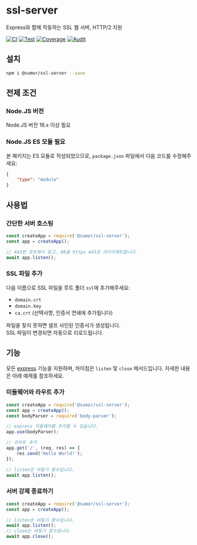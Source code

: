 # ssl-server
Express와 함께 작동하는 SSL 웹 서버, HTTP/2 지원

[![CI](https://github.com/sumor-cloud/ssl-server/actions/workflows/ci.yml/badge.svg)](https://github.com/sumor-cloud/ssl-server/actions/workflows/ci.yml)
[![Test](https://github.com/sumor-cloud/ssl-server/actions/workflows/ut.yml/badge.svg)](https://github.com/sumor-cloud/ssl-server/actions/workflows/ut.yml)
[![Coverage](https://github.com/sumor-cloud/ssl-server/actions/workflows/coverage.yml/badge.svg)](https://github.com/sumor-cloud/ssl-server/actions/workflows/coverage.yml)
[![Audit](https://github.com/sumor-cloud/ssl-server/actions/workflows/audit.yml/badge.svg)](https://github.com/sumor-cloud/ssl-server/actions/workflows/audit.yml)

## 설치
```bash
npm i @sumor/ssl-server --save
```

## 전제 조건

### Node.JS 버전
Node.JS 버전 16.x 이상 필요

### Node.JS ES 모듈 필요
본 패키지는 ES 모듈로 작성되었으므로,
```package.json``` 파일에서 다음 코드를 수정해주세요:
```json
{
    "type": "module"
}
```

## 사용법

### 간단한 서버 호스팅

```javascript
const createApp = require('@sumor/ssl-server');
const app = createApp();

// 443번 포트에서 듣고, 80을 https 443로 리다이렉트합니다.
await app.listen();
```


### SSL 파일 추가
다음 이름으로 SSL 파일을 루트 폴더 ```ssl```에 추가해주세요:
- ```domain.crt```
- ```domain.key```
- ```ca.crt``` (선택사항, 인증서 연쇄에 추가됩니다)

파일을 찾지 못하면 셀프 사인된 인증서가 생성됩니다.  
SSL 파일이 변경되면 자동으로 리로드됩니다.

## 기능

모든 [express](https://www.npmjs.com/package/express) 기능을 지원하며, 차이점은 ```listen``` 및 ```close``` 메서드입니다. 자세한 내용은 아래 예제를 참조하세요.

### 미들웨어와 라우트 추가

```javascript
const createApp = require('@sumor/ssl-server');
const app = createApp();
const bodyParser = require('body-parser');

// express 미들웨어를 추가할 수 있습니다.
app.use(bodyParser);

// 라우트 추가
app.get('/', (req, res) => {
    res.send('Hello World!');
});

// listen은 비동기 함수입니다.
await app.listen();
```

### 서버 강제 종료하기

```javascript
const createApp = require('@sumor/ssl-server');
const app = createApp();

// listen은 비동기 함수입니다.
await app.listen();
// close는 비동기 함수입니다.
await app.close();
```